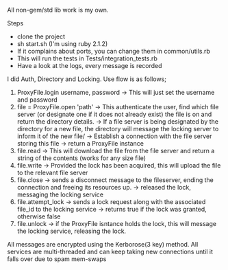 All non-gem/std lib work is my own.

Steps
* clone the project
* sh start.sh (I'm using ruby 2.1.2)
* If it complains about ports, you can change them in common/utils.rb
* This will run the tests in Tests/integration_tests.rb
* Have a look at the logs, every message is recorded

I did Auth, Directory and Locking.
Use flow is as follows;
 1. ProxyFile.login username, password
    -> This will just set the username and password
 2. file = ProxyFile.open 'path'
    -> This authenticate the user, find which file server (or designate one if it does not already exist) the file is on and return the directory details.
       -> If a file server is being designated by the directory for a new file, the directory will message the locking server to inform it of the new file/
    -> Establish a connection with the file server storing this file
    -> return a ProxyFile instance
 3. file.read
    -> This will download the file from the file server and return a string of the contents (works for any size file)
 4. file.write
    -> Provided the lock has been acquired, this will upload the file to the relevant file server
 5. file.close
    -> sends a disconnect message to the fileserver, ending the connection and freeing its resources up.
    -> released the lock, messaging the locking service
 5. file.attempt_lock
    -> sends a lock request along with the associated file_id to the locking service
    -> returns true if the lock was granted, otherwise false
 6. file.unlock
    -> if the ProxyFile isntance holds the lock, this will message the locking service, releasing the lock.


All messages are encrypted using the Kerborose(3 key) method.
All services are multi-threaded and can keep taking new connections until it falls over due to spam mem-swaps